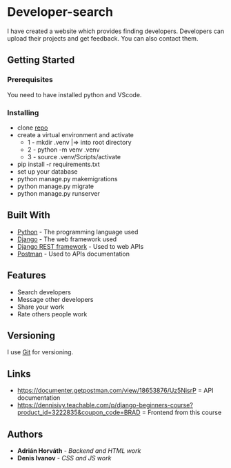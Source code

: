 # Developer-search

I have created a website which provides finding developers. Developers can upload their projects and get feedback. You can also contact them.
## Getting Started


### Prerequisites

You need to have installed python and VScode.


### Installing

* clone [repo](https://github.com/AdrianHorvath8/Developer-search)
* create a virtual environment and activate
  * 1 - mkdir .venv   |=>  into root directory
  * 2 - python -m venv .venv
  * 3 - source .venv/Scripts/activate
* pip install -r requirements.txt
* set up your database
* python manage.py makemigrations
* python manage.py migrate
* python manage.py runserver

## Built With

* [Python](https://www.python.org/) - The programming language used
* [Django](https://docs.djangoproject.com) - The web framework used
* [Django REST framework](https://www.django-rest-framework.org/) - Used to web APIs
* [Postman](https://www.postman.com/) - Used to APIs documentation

## Features
* Search developers
* Message other developers
* Share your work
* Rate others people work



## Versioning

I use [Git](https://git-scm.com/) for versioning.

## Links

* https://documenter.getpostman.com/view/18653876/Uz5NisrP = API documentation
* https://dennisivy.teachable.com/p/django-beginners-course?product_id=3222835&coupon_code=BRAD = Frontend from this course    
 

## Authors

* **Adrián Horváth** - *Backend and HTML work* 
* **Denis Ivanov** - *CSS and JS work*
